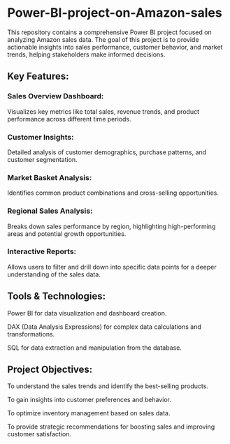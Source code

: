 # Power-BI-project-on-Amazon-sales
This repository contains a comprehensive Power BI project focused on analyzing Amazon sales data. The goal of this project is to provide actionable insights into sales performance, customer behavior, and market trends, helping stakeholders make informed decisions.

## Key Features:
### Sales Overview Dashboard: 
Visualizes key metrics like total sales, revenue trends, and product performance across different time periods.

### Customer Insights: 
Detailed analysis of customer demographics, purchase patterns, and customer segmentation.

### Market Basket Analysis: 
Identifies common product combinations and cross-selling opportunities.

### Regional Sales Analysis: 
Breaks down sales performance by region, highlighting high-performing areas and potential growth opportunities.

### Interactive Reports:
Allows users to filter and drill down into specific data points for a deeper understanding of the sales data.


## Tools & Technologies:

Power BI for data visualization and dashboard creation.

DAX (Data Analysis Expressions) for complex data calculations and transformations.

SQL for data extraction and manipulation from the database.


## Project Objectives:
To understand the sales trends and identify the best-selling products.

To gain insights into customer preferences and behavior.

To optimize inventory management based on sales data.

To provide strategic recommendations for boosting sales and improving customer satisfaction.
